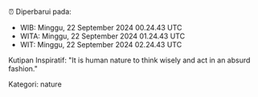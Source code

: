 ⏰ Diperbarui pada:
- WIB: Minggu, 22 September 2024 00.24.43 UTC
- WITA: Minggu, 22 September 2024 01.24.43 UTC
- WIT: Minggu, 22 September 2024 02.24.43 UTC

Kutipan Inspiratif:
"It is human nature to think wisely and act in an absurd fashion."


Kategori: nature

